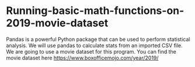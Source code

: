 # Running-basic-math-functions-on-2019-movie-dataset
Pandas is a powerful Python package that can be used to perform statistical analysis. We will use pandas to calculate stats from an imported CSV file. We are going to use a movie dataset for this program. You can find the movie dataset here https://www.boxofficemojo.com/year/2019/
